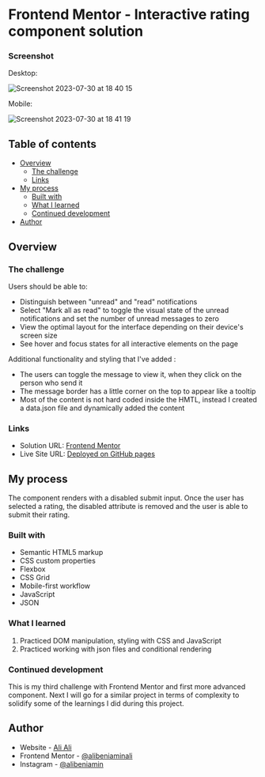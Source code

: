 # Frontend Mentor - Interactive rating component solution

### Screenshot

Desktop:

![Screenshot 2023-07-30 at 18 40 15](https://github.com/alibeniaminali/Frontend-mentor-notifications/assets/94930059/63712c9f-5552-49d2-857e-4b272955de24)

Mobile:

![Screenshot 2023-07-30 at 18 41 19](https://github.com/alibeniaminali/Frontend-mentor-notifications/assets/94930059/15ff3f2e-f754-438c-867c-22d952e9ff71)


## Table of contents

- [Overview](#overview)
  - [The challenge](#the-challenge)
  - [Links](#links)
- [My process](#my-process)
  - [Built with](#built-with)
  - [What I learned](#what-i-learned)
  - [Continued development](#continued-development)
- [Author](#author)

## Overview

### The challenge

Users should be able to:

- Distinguish between "unread" and "read" notifications
- Select "Mark all as read" to toggle the visual state of the unread notifications and set the number of unread messages to zero
- View the optimal layout for the interface depending on their device's screen size
- See hover and focus states for all interactive elements on the page

Additional functionality and styling that I've added :
- The users can toggle the message to view it, when they click on the person who send it
- The message border has a little corner on the top to appear like a tooltip
- Most of the content is not hard coded inside the HMTL, instead I created a data.json file and dynamically added the content
### Links

- Solution URL: [Frontend Mentor](https://www.frontendmentor.io/solutions/html-css-grid-javascript-json-TlJQH5xI89)
- Live Site URL: [Deployed on GitHub pages](https://alibeniaminali.github.io/Frontend-mentor-notifications/)

## My process

The component renders with a disabled submit input. Once the user has selected a rating, the disabled attribute is removed and the user is able to submit their rating. 

### Built with

- Semantic HTML5 markup
- CSS custom properties
- Flexbox
- CSS Grid
- Mobile-first workflow
- JavaScript
- JSON

### What I learned

1. Practiced DOM manipulation, styling with CSS and JavaScript
2. Practiced working with json files and conditional rendering

### Continued development

This is my third challenge with Frontend Mentor and first more advanced component. Next I will go for a similar project in terms of complexity to solidify some of the learnings I did during this project.

## Author

- Website - [Ali Ali](https://www.alibeniaminali.co.uk/)
- Frontend Mentor - [@alibeniaminali](https://www.frontendmentor.io/profile/alibeniaminali)
- Instagram - [@alibeniamin](https://www.instagram.com/alibeniamin/?hl=en-gb)
